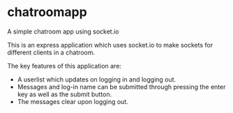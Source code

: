 # chatroomapp
A simple chatroom app using socket.io

This is an express application which uses socket.io to make sockets for different clients in a chatroom.

The key features of this application are:
- A userlist which updates on logging in and logging out.
- Messages and log-in name can be submitted through pressing the enter key as well as the submit button.
- The messages clear upon logging out.
